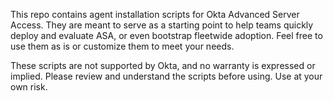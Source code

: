 This repo contains agent installation scripts for Okta Advanced Server Access.  They are meant to serve as a starting point to help teams quickly deploy and evaluate ASA, or even bootstrap fleetwide adoption.  Feel free to use them as is or customize them to meet your needs.  

These scripts are not supported by Okta, and no warranty is expressed or implied.  Please review and understand the scripts before using.  Use at your own risk.

